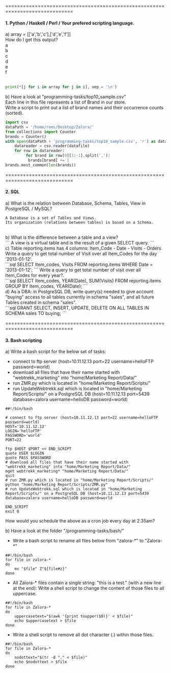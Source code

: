=============================================================================
#### 1. Python / Haskell / Perl / Your prefered scripting language.<br>
a) array = [['a','b','c'],['d','e','f']]<br>
How do I get this output?<br>
a<br>
b<br>
c<br>
d<br>
e<br>
f<br>
<br>
```python
print(*[j for i in array for j in i], sep = '\n')
```

b) Have a look at "programming-tasks/top10_sample.csv"<br>
Each line in this file represents a list of Brand in our store.<br>
Write a script to print out a list of brand names and their occurrence counts (sorted).<br>
```python
import csv
dataPath = '/home/roms/Desktop/Zalora/'
from collections import Counter
brands = Counter()
with open(dataPath + 'programming-tasks/top10_sample.csv', 'r') as datafile:
    datareader = csv.reader(datafile)
    for row in datareader:
    	 for brand in row[0][1:-1].split(','):
          brands[brand] += 1
brands.most_common(len(brands))
```

=============================================================================
#### 2. SQL<br>
a) What is the relation between Database, Schema, Tables, View in PostgreSQL / MySQL?<br>
```
A Database is a set of Tables and Views. 
Its organization (relations between tables) is based on a Schema.
```
<br>
b) What is the difference between a table and a view?<br>
```
A view is a virtual table and is the result of a given SELECT query.
```
<br>
c) Table reporting.items has 4 columns: Item_Code - Date - Visits - Orders<br>
Write a query to get total number of Visit over all Item_Codes for the day '2013-01-12'.<br>
```sql
SELECT Item_codes, Visits
FROM reporting.items
WHERE Date = '2013-01-12';
```
Write a query to get total number of visit over all Item_Codes for every year?.<br>
```sql
SELECT Item_codes, YEAR(Date), SUM(Visits)
FROM reporting.items
GROUP BY Item_codes, YEAR(Date);
```
<br>
d) As a DBA: in PostgreSQL DB, write query(s) needed to give account "buying" access to all tables currently in schema "sales", and all future Tables created in schema "sales".<br>
```sql
GRANT SELECT, INSERT, UPDATE, DELETE
ON ALL TABLES 
IN SCHEMA sales 
TO buying;
```

=============================================================================
#### 3. Bash scripting<br>
a) Write a bash script for the below set of tasks:<br>
- connect to ftp server (host=10.11.12.13 port=22 username=helloFTP password=world)
- download all files that have their name started with "webtrekk_marketing" into "home/Marketing Report/Data/"
- run ZMR.py which is located in "home/Marketing Report/Scripts/"
- run UpdateWebtrekk.sql which is located in "home/Marketing Report/Scripts/" on a PostgreSQL DB (host=10.11.12.13 port=5439 database=zalora username=helloDB password=world)
```shell
##!/bin/bash

# connect to ftp server (host=10.11.12.13 port=22 username=helloFTP password=world)
HOST='10.11.12.13'
LOGIN='helloFTP'
PASSWORD='world'
PORT=22

ftp $HOST $PORT << END_SCRIPT
quote USER $LOGIN
quote PASS $PASSWORD
# download all files that have their name started with "webtrekk_marketing" into "home/Marketing Report/Data/"
mget webtrekk_marketing* "home/Marketing Report/Data/"
quit
# run ZMR.py which is located in "home/Marketing Report/Scripts/"
python "home/Marketing Report/Scripts/ZMR.py"
# run UpdateWebtrekk.sql which is located in "home/Marketing Report/Scripts/" on a PostgreSQL DB (host=10.11.12.13 port=5439 database=zalora username=helloDB password=world

END_SCRIPT
exit 0
```
How would you schedule the above as a cron job every day at 2.35am?

b) Have a look at the folder "/programming-tasks/bash/"
- Write a bash script to rename all files below from "zalora-\*" to "Zalora-\*"
```shell
##!/bin/bash
for file in zalora-*
do 
	mv "$file" Z"${file#z}"
done
```
- All Zalora-* files contain a single string: "this is a test." (with a new line at the end):
    Write a shell script to change the content of those files to all uppercase.
```shell
##!/bin/bash
for file in Zalora-*
do
	uppercasetext="$(awk '{print toupper($0)}' < $file)"
	echo $uppercasetext > $file
done
```

- Write a shell script to remove all dot character (.) within those files.
```shell
##!/bin/bash
for file in Zalora-*
do
	nodottext="$(tr -d "." < $file)"
	echo $nodottext > $file
done
```
